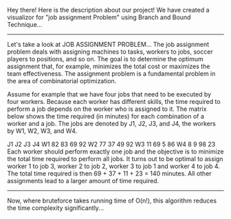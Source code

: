 Hey there!
Here is the description about our project!
We have created a visualizor for "job assignment Problem" using Branch and Bound Technique...

-------------------------------------------------------------------------------------------------------------------------------
Let's take a look at JOB ASSIGNMENT PROBLEM...
The job assignment problem deals with assigning machines to tasks, workers to jobs, soccer players to positions, and so on. The goal is to determine the optimum assignment that, for example, minimizes the total cost or maximizes the team effectiveness. The assignment problem is a fundamental problem in the area of combinatorial optimization.

Assume for example that we have four jobs that need to be executed by four workers. Because each worker has different skills, the time required to perform a job depends on the worker who is assigned to it.
The matrix below shows the time required (in minutes) for each combination of a worker and a job. The jobs are denoted by J1, J2, J3, and J4, the workers by W1, W2, W3, and W4.

J1	J2	J3	J4
W1	82	83	69	92
W2	77	37	49	92
W3	11	69	5	86
W4	8	9	98	23
Each worker should perform exactly one job and the objective is to minimize the total time required to perform all jobs.
It turns out to be optimal to assign worker 1 to job 3, worker 2 to job 2, worker 3 to job 1 and worker 4 to job 4. The total 
time required is then 69 + 37 + 11 + 23 = 140 minutes. All other assignments lead to a larger amount of time required.

---------------------------------------------------------------------------------------------------------------------------------

Now, where bruteforce takes running time of O(n!), this algorithm reduces the time complexity significantly...
